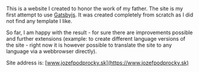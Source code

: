 This is a website I created to honor the work of my father. The site is my first attempt to use [Gatsbyjs](https://www.gatsbyjs.com/). It was created completely from scratch as I did not find any template I like.

So far, I am happy with the result - for sure there are improvements possible and further extensions (example: to create different language versions of the site - right now it is however possible to translate the site to any language via a webbrowser directly).

Site address is: [www.jozefpodprocky.sk](https://www.jozefpodprocky.sk)
